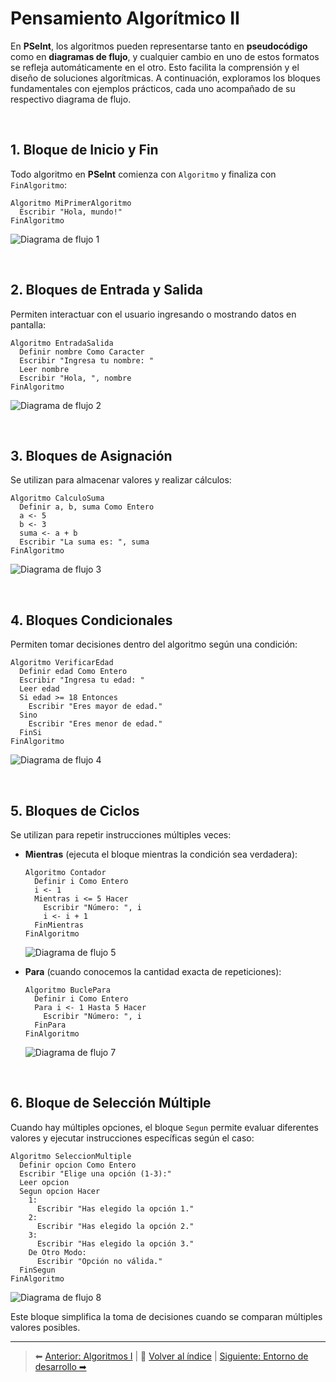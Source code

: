 # Pensamiento Algorítmico II

En **PSeInt**, los algoritmos pueden representarse tanto en **pseudocódigo** como en **diagramas de flujo**, y cualquier cambio en uno de estos formatos se refleja automáticamente en el otro. Esto facilita la comprensión y el diseño de soluciones algorítmicas. A continuación, exploramos los bloques fundamentales con ejemplos prácticos, cada uno acompañado de su respectivo diagrama de flujo.

<br>

## 1. Bloque de Inicio y Fin

Todo algoritmo en **PSeInt** comienza con `Algoritmo` y finaliza con `FinAlgoritmo`:

```pseudocode
Algoritmo MiPrimerAlgoritmo
  Escribir "Hola, mundo!"
FinAlgoritmo
```

![Diagrama de flujo 1](./resources/03_pseint_helloword.png)

<br>

## 2. Bloques de Entrada y Salida

Permiten interactuar con el usuario ingresando o mostrando datos en pantalla:

```pseudocode
Algoritmo EntradaSalida
  Definir nombre Como Caracter
  Escribir "Ingresa tu nombre: "
  Leer nombre
  Escribir "Hola, ", nombre
FinAlgoritmo
```

![Diagrama de flujo 2](./resources/04_pseint_insert.png)

<br>

## 3. Bloques de Asignación

Se utilizan para almacenar valores y realizar cálculos:

```pseudocode
Algoritmo CalculoSuma
  Definir a, b, suma Como Entero
  a <- 5
  b <- 3
  suma <- a + b
  Escribir "La suma es: ", suma
FinAlgoritmo
```

![Diagrama de flujo 3](./resources/05_pseint_sum.png)

<br>

## 4. Bloques Condicionales

Permiten tomar decisiones dentro del algoritmo según una condición:

```pseudocode
Algoritmo VerificarEdad
  Definir edad Como Entero
  Escribir "Ingresa tu edad: "
  Leer edad
  Si edad >= 18 Entonces
    Escribir "Eres mayor de edad."
  Sino
    Escribir "Eres menor de edad."
  FinSi
FinAlgoritmo
```

![Diagrama de flujo 4](./resources/06_pseint_ifelse.png)

<br>

## 5. Bloques de Ciclos

Se utilizan para repetir instrucciones múltiples veces:

-   **Mientras** (ejecuta el bloque mientras la condición sea verdadera):

    ```pseudocode
    Algoritmo Contador
      Definir i Como Entero
      i <- 1
      Mientras i <= 5 Hacer
        Escribir "Número: ", i
        i <- i + 1
      FinMientras
    FinAlgoritmo
    ```

    ![Diagrama de flujo 5](./resources/07_pseint_while.png)

-   **Para** (cuando conocemos la cantidad exacta de repeticiones):

    ```pseudocode
    Algoritmo BuclePara
      Definir i Como Entero
      Para i <- 1 Hasta 5 Hacer
        Escribir "Número: ", i
      FinPara
    FinAlgoritmo
    ```

    ![Diagrama de flujo 7](./resources/09_pseint_for.png)

<br>

## 6. Bloque de Selección Múltiple

Cuando hay múltiples opciones, el bloque `Segun` permite evaluar diferentes valores y ejecutar instrucciones específicas según el caso:

```pseudocode
Algoritmo SeleccionMultiple
  Definir opcion Como Entero
  Escribir "Elige una opción (1-3):"
  Leer opcion
  Segun opcion Hacer
    1:
      Escribir "Has elegido la opción 1."
    2:
      Escribir "Has elegido la opción 2."
    3:
      Escribir "Has elegido la opción 3."
    De Otro Modo:
      Escribir "Opción no válida."
  FinSegun
FinAlgoritmo
```

![Diagrama de flujo 8](./resources/10_pseint_switch.png)

Este bloque simplifica la toma de decisiones cuando se comparan múltiples valores posibles.

---
> ⬅ [Anterior: Algoritmos I](01_algoritmos_1.md) | 📂 [Volver al índice](../README.md) | [Siguiente: Entorno de desarrollo ➡](../03-entorno/01_entorno_de_desarrollo.md)

